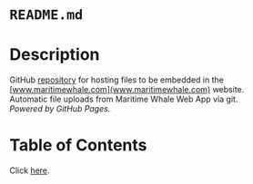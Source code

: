 # `README.md`

# Description
GitHub [repository](https://github.com/riwhale/riwhale.github.io/) for hosting files to be embedded in the [www.maritimewhale.com](www.maritimewhale.com) website.
<br/>Automatic file uploads from Maritime Whale Web App via git.
<br/>*Powered by GitHub Pages.*

# Table of Contents
Click [here](https://riwhale.github.io/contents.html).
